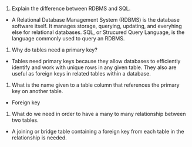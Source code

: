 1. Explain the difference between RDBMS and SQL.

  * A Relational Database Management System (RDBMS) is the database software itself. It manages storage, querying, updating, and everyhing else for relational databases. SQL, or Strucured Query Language, is the language commonly used to query an RDBMS.

1. Why do tables need a primary key?

  * Tables need primary keys because they allow databases to efficiently identify and work with unique rows in any given table. They also are useful as foreign keys in related tables within a database.

1. What is the name given to a table column that references the primary key on another table.

  * Foreign key

1. What do we need in order to have a many to many relationship between two tables.

  * A joining or bridge table containing a foreign key from each table in the relationship is needed.
